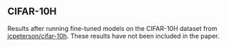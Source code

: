 ## CIFAR-10H

Results after running fine-tuned models on the CIFAR-10H dataset from [jcpeterson/cifar-10h](https://github.com/jcpeterson/cifar-10h). These results have not been included in the paper.
